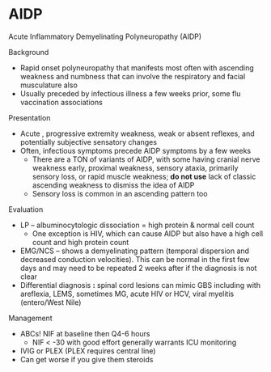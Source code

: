 # AIDP
 
Acute Inflammatory Demyelinating Polyneuropathy (AIDP)

Background

-   Rapid onset polyneuropathy that manifests most often with ascending
    weakness and numbness that can involve the respiratory and facial
    musculature also
-   Usually
    preceded by infectious illness a few weeks prior, some flu
    vaccination associations

Presentation

-   Acute
    , progressive extremity weakness, weak or absent reflexes, and
    potentially subjective sensatory changes
-   Often, infectious symptoms precede AIDP symptoms by a few weeks
    -   There are a TON of variants of AIDP, with some having cranial
        nerve weakness early, proximal weakness, sensory ataxia,
        primarily sensory loss, or rapid muscle weakness; **do not use**
        lack of classic ascending weakness to dismiss the idea of AIDP
    -   Sensory loss is common in an ascending pattern too

Evaluation

-   LP
    – albuminocytologic dissociation = high protein & normal cell count
    -   One exception is HIV, which can cause AIDP but also have a high
        cell count and high protein count
-   EMG/NCS
    – shows a demyelinating pattern (temporal dispersion and decreased
    conduction velocities). This can be normal in the first few days and
    may need to be repeated 2 weeks after if the diagnosis is not clear
-   Differential diagnosis **:** spinal cord lesions can mimic GBS
    including with areflexia, LEMS, sometimes MG, acute HIV or HCV,
    viral myelitis (entero/West Nile)

Management

-   ABCs! NIF at baseline then Q4-6 hours
    -   NIF \< -30 with good effort generally warrants ICU monitoring
-   IVIG
    or PLEX (PLEX requires central line)
-   Can get worse if you give them steroids
